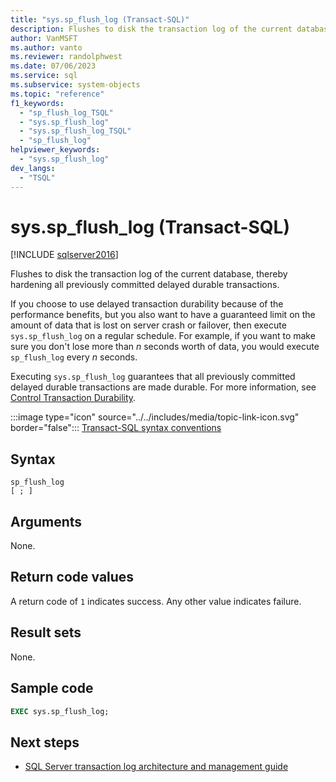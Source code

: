 ```yaml
---
title: "sys.sp_flush_log (Transact-SQL)"
description: Flushes to disk the transaction log of the current database, hardening all previously committed delayed durable transactions.
author: VanMSFT
ms.author: vanto
ms.reviewer: randolphwest
ms.date: 07/06/2023
ms.service: sql
ms.subservice: system-objects
ms.topic: "reference"
f1_keywords:
  - "sp_flush_log_TSQL"
  - "sys.sp_flush_log"
  - "sys.sp_flush_log_TSQL"
  - "sp_flush_log"
helpviewer_keywords:
  - "sys.sp_flush_log"
dev_langs:
  - "TSQL"
---
```

# sys.sp_flush_log (Transact-SQL)

[!INCLUDE [sqlserver2016](../../includes/applies-to-version/sqlserver2016.md)]

Flushes to disk the transaction log of the current database, thereby hardening all previously committed delayed durable transactions.

If you choose to use delayed transaction durability because of the performance benefits, but you also want to have a guaranteed limit on the amount of data that is lost on server crash or failover, then execute `sys.sp_flush_log` on a regular schedule. For example, if you want to make sure you don't lose more than *n* seconds worth of data, you would execute `sp_flush_log` every *n* seconds.

Executing `sys.sp_flush_log` guarantees that all previously committed delayed durable transactions are made durable. For more information, see [Control Transaction Durability](../logs/control-transaction-durability.md).

:::image type="icon" source="../../includes/media/topic-link-icon.svg" border="false"::: [Transact-SQL syntax conventions](../../t-sql/language-elements/transact-sql-syntax-conventions-transact-sql.md)

## Syntax

```syntaxsql
sp_flush_log
[ ; ]
```

## Arguments

None.

## Return code values

A return code of `1` indicates success. Any other value indicates failure.

## Result sets

None.

## Sample code

```sql
EXEC sys.sp_flush_log;
```

## Next steps

- [SQL Server transaction log architecture and management guide](../sql-server-transaction-log-architecture-and-management-guide.md)
